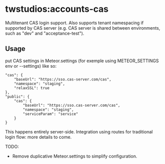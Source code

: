 twstudios:accounts-cas
======================

Multitenant CAS login support. Also supports tenant namespacing if supported by CAS server (e.g. CAS server is shared between environments, such as "dev" and "acceptance-test").

## Usage

put CAS settings in Meteor.settings (for exemple using METEOR_SETTINGS env or --settings) like so:

```
"cas": {
    "baseUrl": "https://sso.cas-server.com/cas",
    "namespace": "staging",
    "relaxSSL": true
},
"public": {
    "cas": {
        "baseUrl": "https://sso.cas-server.com/cas",
        "namespace": "staging",
        "serviceParam": "service"
    }
}
```

This happens entirely server-side.
Integration using routes for traditional login flow: more details to come.

TODO:

* Remove duplicative Meteor.settings to simplify configuration.
